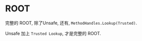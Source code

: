 # ROOT
完整的 ROOT, 除了Unsafe, 还有, `MethodHandles.Lookup(Trusted)`.

Unsafe 加上 `Trusted Lookup`, 才是完整的 ROOT.
